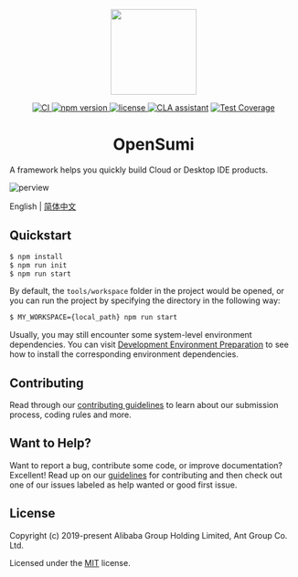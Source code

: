 <p align="center">
	<a href="https://github.com/opensumi/core"><img src="https://img.alicdn.com/imgextra/i3/O1CN01Rkfi5j1bJrBDnqEtt_!!6000000003445-2-tps-300-300.png" width="150" /></a>
</p>

<p align="center">
  <a href="https://github.com/opensumi/core/actions/workflows/ci.yml">
    <img src="https://github.com/opensumi/core/actions/workflows/ci.yml/badge.svg" alt="CI">
  </a>
  <a href="https://www.npmjs.com/package/@opensumi/ide-core-browser">
    <img src="https://img.shields.io/npm/v/@opensumi/ide-core-common.svg" alt="npm version" >
  </a>
  <a href="https://github.com/opensumi/core/blob/master/LICENSE.md">
    <img src="https://img.shields.io/npm/l/@opensumi/ide-core-common.svg" alt="license">
  </a>
  <a href="https://cla-assistant.io/opensumi/core"><img src="https://cla-assistant.io/readme/badge/opensumi/core" alt="CLA assistant" /></a>
  <a href="https://codecov.io/gh/opensumi/core">
    <img src="https://codecov.io/gh/opensumi/core/branch/main/graph/badge.svg?token=07JAPLU957" alt="Test Coverage">
  </a>
</p>
<h1 align="center">OpenSumi</h1>

A framework helps you quickly build Cloud or Desktop IDE products.

![perview](https://img.alicdn.com/imgextra/i3/O1CN01uIRRRl1wmLkN9geV3_!!6000000006350-2-tps-2844-1830.png)

English | [简体中文](./README-zh_CN.md)

## Quickstart

```bash
$ npm install
$ npm run init
$ npm run start
```

By default, the `tools/workspace` folder in the project would be opened, or you can run the project by specifying the directory in the following way:

```bash
$ MY_WORKSPACE={local_path} npm run start
```

Usually, you may still encounter some system-level environment dependencies. You can visit [Development Environment Preparation](./CONTRIBUTING.md#development-environment-preparation) to see how to install the corresponding environment dependencies.

## Contributing

Read through our [contributing guidelines](./CONTRIBUTING.md) to learn about our submission process, coding rules and more.

## Want to Help?

Want to report a bug, contribute some code, or improve documentation? Excellent! Read up on our [guidelines](<(./CONTRIBUTING.md)>) for contributing and then check out one of our issues labeled as help wanted or good first issue.

## License

Copyright (c) 2019-present Alibaba Group Holding Limited, Ant Group Co. Ltd.

Licensed under the [MIT](LICENSE) license.
